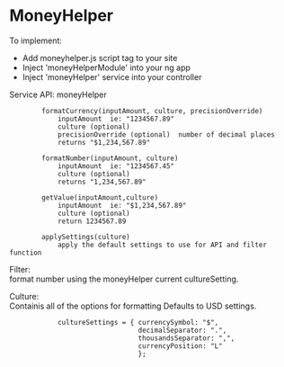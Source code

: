 # MoneyHelper

To implement:

- Add moneyhelper.js script tag to your site
- Inject 'moneyHelperModule' into your ng app
- Inject 'moneyHelper' service into your controller

Service API:  moneyHelper 


            formatCurrency(inputAmount, culture, precisionOverride)
            	inputAmount  ie: "1234567.89"
            	culture (optional)
            	precisionOverride (optional)  number of decimal places
            	returns "$1,234,567.89"

            formatNumber(inputAmount, culture)
            	inputAmount  ie: "1234567.45"
            	culture (optional)
            	returns "1,234,567.89"

            getValue(inputAmount,culture)
            	inputAmount  ie: "$1,234,567.89"
            	culture (optional)
            	return 1234567.89

            applySettings(culture)
                apply the default settings to use for API and filter function


 Filter:    
 			format number using the moneyHelper current cultureSetting.



 Culture:	
 			Containis all of the options for formatting
 			Defaults to USD settings.

 			    cultureSettings = { currencySymbol: "$",
						            decimalSeparator: ".",
						            thousandsSeparator: ",",
						            currencyPosition: "L"
							        };

